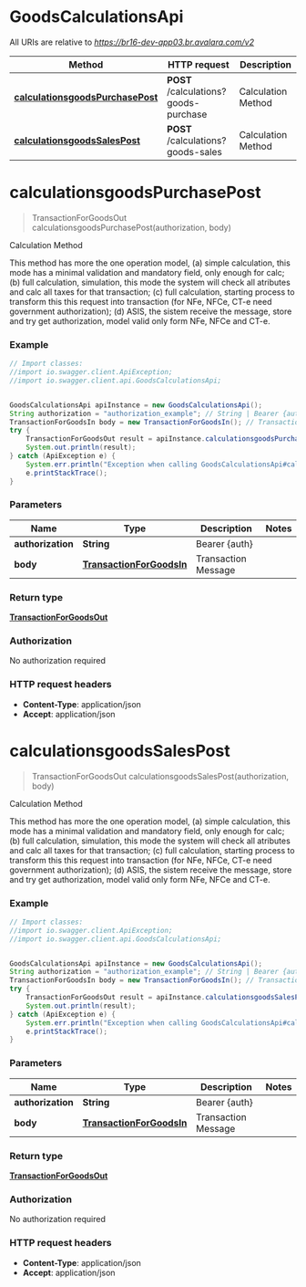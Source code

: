 # GoodsCalculationsApi

All URIs are relative to *https://br16-dev-app03.br.avalara.com/v2*

Method | HTTP request | Description
------------- | ------------- | -------------
[**calculationsgoodsPurchasePost**](GoodsCalculationsApi.md#calculationsgoodsPurchasePost) | **POST** /calculations?goods-purchase | Calculation Method
[**calculationsgoodsSalesPost**](GoodsCalculationsApi.md#calculationsgoodsSalesPost) | **POST** /calculations?goods-sales | Calculation Method


<a name="calculationsgoodsPurchasePost"></a>
# **calculationsgoodsPurchasePost**
> TransactionForGoodsOut calculationsgoodsPurchasePost(authorization, body)

Calculation Method

This method has more the one operation model, (a) simple calculation, this mode has a minimal validation and mandatory field, only enough for calc; (b) full calculation, simulation, this mode the system will check all atributes and calc all taxes for that transaction; (c) full calculation, starting process to transform this this request into transaction (for NFe, NFCe, CT-e need government authorization); (d) ASIS, the sistem receive the message, store and try get authorization, model valid only form NFe, NFCe and CT-e. 

### Example
```java
// Import classes:
//import io.swagger.client.ApiException;
//import io.swagger.client.api.GoodsCalculationsApi;


GoodsCalculationsApi apiInstance = new GoodsCalculationsApi();
String authorization = "authorization_example"; // String | Bearer {auth}
TransactionForGoodsIn body = new TransactionForGoodsIn(); // TransactionForGoodsIn | Transaction Message
try {
    TransactionForGoodsOut result = apiInstance.calculationsgoodsPurchasePost(authorization, body);
    System.out.println(result);
} catch (ApiException e) {
    System.err.println("Exception when calling GoodsCalculationsApi#calculationsgoodsPurchasePost");
    e.printStackTrace();
}
```

### Parameters

Name | Type | Description  | Notes
------------- | ------------- | ------------- | -------------
 **authorization** | **String**| Bearer {auth} |
 **body** | [**TransactionForGoodsIn**](TransactionForGoodsIn.md)| Transaction Message |

### Return type

[**TransactionForGoodsOut**](TransactionForGoodsOut.md)

### Authorization

No authorization required

### HTTP request headers

 - **Content-Type**: application/json
 - **Accept**: application/json

<a name="calculationsgoodsSalesPost"></a>
# **calculationsgoodsSalesPost**
> TransactionForGoodsOut calculationsgoodsSalesPost(authorization, body)

Calculation Method

This method has more the one operation model, (a) simple calculation, this mode has a minimal validation and mandatory field, only enough for calc; (b) full calculation, simulation, this mode the system will check all atributes and calc all taxes for that transaction; (c) full calculation, starting process to transform this this request into transaction (for NFe, NFCe, CT-e need government authorization); (d) ASIS, the sistem receive the message, store and try get authorization, model valid only form NFe, NFCe and CT-e. 

### Example
```java
// Import classes:
//import io.swagger.client.ApiException;
//import io.swagger.client.api.GoodsCalculationsApi;


GoodsCalculationsApi apiInstance = new GoodsCalculationsApi();
String authorization = "authorization_example"; // String | Bearer {auth}
TransactionForGoodsIn body = new TransactionForGoodsIn(); // TransactionForGoodsIn | Transaction Message
try {
    TransactionForGoodsOut result = apiInstance.calculationsgoodsSalesPost(authorization, body);
    System.out.println(result);
} catch (ApiException e) {
    System.err.println("Exception when calling GoodsCalculationsApi#calculationsgoodsSalesPost");
    e.printStackTrace();
}
```

### Parameters

Name | Type | Description  | Notes
------------- | ------------- | ------------- | -------------
 **authorization** | **String**| Bearer {auth} |
 **body** | [**TransactionForGoodsIn**](TransactionForGoodsIn.md)| Transaction Message |

### Return type

[**TransactionForGoodsOut**](TransactionForGoodsOut.md)

### Authorization

No authorization required

### HTTP request headers

 - **Content-Type**: application/json
 - **Accept**: application/json

